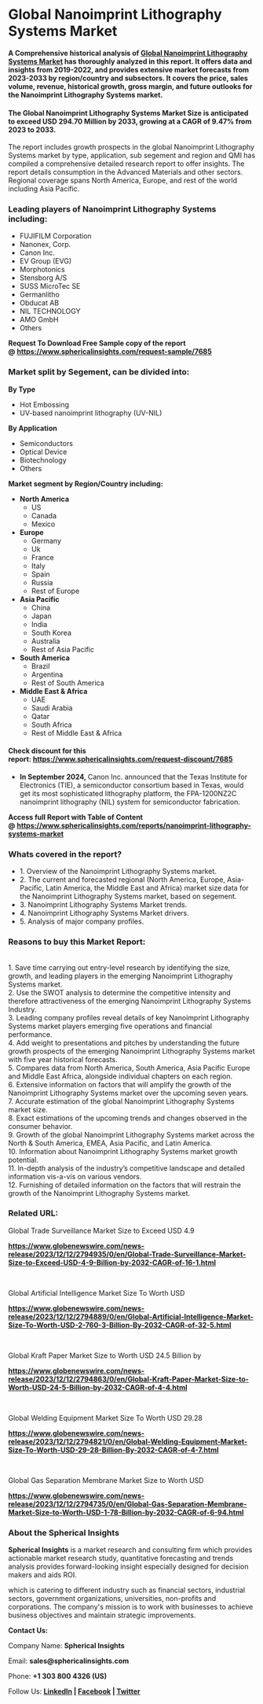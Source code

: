 <h1 class="news-post-title">Global Nanoimprint Lithography Systems Market</h1>
<p><strong>A Comprehensive historical analysis of&nbsp;<a href="https://www.sphericalinsights.com/reports/nanoimprint-lithography-systems-market" target="_blank" rel="noreferrer noopener">Global Nanoimprint Lithography Systems Market</a>&nbsp;has thoroughly analyzed in this report. It offers data and insights from 2019-2022, and provides extensive market forecasts from 2023-2033 by region/country and subsectors. It covers the price, sales volume, revenue, historical growth, gross margin, and future outlooks for the Nanoimprint Lithography Systems market.</strong></p>
<h4><strong>The Global Nanoimprint Lithography Systems Market Size is anticipated to exceed USD 294.70 Million by 2033, growing at a CAGR of 9.47% from 2023 to 2033.</strong></h4>
<p>The report includes growth prospects in the global Nanoimprint Lithography Systems market by type, application, sub segement and region and QMI has compiled a comprehensive detailed research report to offer insights. The report details consumption in the Advanced Materials and other sectors. Regional coverage spans North America, Europe, and rest of the world including Asia Pacific.</p>
<h3><strong>Leading players of Nanoimprint Lithography Systems including:</strong></h3>
<ul>
<li>FUJIFILM Corporation</li>
<li>Nanonex, Corp.</li>
<li>Canon Inc.</li>
<li>EV Group (EVG)</li>
<li>Morphotonics</li>
<li>Stensborg A/S</li>
<li>SUSS MicroTec SE</li>
<li>Germanlitho</li>
<li>Obducat AB</li>
<li>NIL TECHNOLOGY</li>
<li>AMO GmbH</li>
<li>Others &nbsp;</li>
</ul>
<p><strong>Request To Download Free Sample copy of the report @&nbsp;<a href="https://www.sphericalinsights.com/request-sample/7685">https://www.sphericalinsights.com/request-sample/7685</a></strong></p>
<h3><strong>Market split by Segement, can be divided into:</strong></h3>
<p><strong>By Type</strong></p>
<ul>
<li>Hot Embossing</li>
<li>UV-based nanoimprint lithography (UV-NIL)</li>
</ul>
<p><strong>By</strong><strong>&nbsp;Application</strong></p>
<ul>
<li>Semiconductors</li>
<li>Optical Device</li>
<li>Biotechnology</li>
<li>Others</li>
</ul>
<p><strong>Market segment by Region/Country including:</strong></p>
<ul>
<li><strong>North America</strong>
<ul>
<li>US</li>
<li>Canada</li>
<li>Mexico</li>
</ul>
</li>
<li><strong>Europe</strong>
<ul>
<li>Germany</li>
<li>Uk</li>
<li>France</li>
<li>Italy</li>
<li>Spain</li>
<li>Russia</li>
<li>Rest of Europe</li>
</ul>
</li>
<li><strong>Asia Pacific</strong>
<ul>
<li>China</li>
<li>Japan</li>
<li>India</li>
<li>South Korea</li>
<li>Australia</li>
<li>Rest of Asia Pacific</li>
</ul>
</li>
<li><strong>South America</strong>
<ul>
<li>Brazil</li>
<li>Argentina</li>
<li>Rest of South America</li>
</ul>
</li>
<li><strong>Middle East &amp; Africa</strong>
<ul>
<li>UAE</li>
<li>Saudi Arabia</li>
<li>Qatar</li>
<li>South Africa</li>
<li>Rest of Middle East &amp; Africa</li>
</ul>
</li>
</ul>
<h4>Check discount for this report:&nbsp;<a href="https://www.sphericalinsights.com/request-discount/7685">https://www.sphericalinsights.com/request-discount/7685</a></h4>
<ul>
<li><strong>In September 2024,&nbsp;</strong>Canon Inc. announced that the Texas Institute for Electronics (TIE), a semiconductor consortium based in Texas, would get its most sophisticated lithography platform, the FPA-1200NZ2C nanoimprint lithography (NIL) system for semiconductor fabrication.&nbsp;&nbsp;</li>
</ul>
<p><strong>Access full Report with Table of Content @&nbsp;<a href="https://www.sphericalinsights.com/reports/nanoimprint-lithography-systems-market">https://www.sphericalinsights.com/reports/nanoimprint-lithography-systems-market</a>&nbsp;</strong></p>
<h3><strong>Whats covered in the report?</strong></h3>
<ul>
<li>1. Overview of the Nanoimprint Lithography Systems market.</li>
<li>2. The current and forecasted regional (North America, Europe, Asia-Pacific, Latin America, the Middle East and Africa) market size data for the Nanoimprint Lithography Systems market, based on segement.</li>
<li>3. Nanoimprint Lithography Systems Market trends.</li>
<li>4. Nanoimprint Lithography Systems Market drivers.</li>
<li>5. Analysis of major company profiles.</li>
</ul>
<h3><strong>Reasons to buy this Market Report:</strong></h3>
<p><br />1. Save time carrying out entry-level research by identifying the size, growth, and leading players in the emerging Nanoimprint Lithography Systems market.<br />2. Use the SWOT analysis to determine the competitive intensity and therefore attractiveness of the emerging Nanoimprint Lithography Systems Industry.<br />3. Leading company profiles reveal details of key Nanoimprint Lithography Systems market players emerging five operations and financial performance.<br />4. Add weight to presentations and pitches by understanding the future growth prospects of the emerging Nanoimprint Lithography Systems market with five year historical forecasts.<br />5. Compares data from North America, South America, Asia Pacific Europe and Middle East Africa, alongside individual chapters on each region.<br />6. Extensive information on factors that will amplify the growth of the Nanoimprint Lithography Systems market over the upcoming seven years.<br />7. Accurate estimation of the global Nanoimprint Lithography Systems market size.<br />8. Exact estimations of the upcoming trends and changes observed in the consumer behavior.<br />9. Growth of the global Nanoimprint Lithography Systems market across the North &amp; South America, EMEA, Asia Pacific, and Latin America.<br />10. Information about Nanoimprint Lithography Systems market growth potential.<br />11. In-depth analysis of the industry&rsquo;s competitive landscape and detailed information vis-a-vis on various vendors.<br />12. Furnishing of detailed information on the factors that will restrain the growth of the Nanoimprint Lithography Systems market.</p>
<h3><strong>Related URL:</strong></h3>
<p>Global Trade Surveillance Market Size to Exceed USD 4.9</p>
<p><strong><a href="https://www.globenewswire.com/news-release/2023/12/12/2794935/0/en/Global-Trade-Surveillance-Market-Size-to-Exceed-USD-4-9-Billion-by-2032-CAGR-of-16-1.html">https://www.globenewswire.com/news-release/2023/12/12/2794935/0/en/Global-Trade-Surveillance-Market-Size-to-Exceed-USD-4-9-Billion-by-2032-CAGR-of-16-1.html</a>&nbsp;</strong></p>
<p>&nbsp;</p>
<p>Global Artificial Intelligence Market Size To Worth USD</p>
<p><strong><a href="https://www.globenewswire.com/news-release/2023/12/12/2794889/0/en/Global-Artificial-Intelligence-Market-Size-To-Worth-USD-2-760-3-Billion-By-2032-CAGR-of-32-5.html">https://www.globenewswire.com/news-release/2023/12/12/2794889/0/en/Global-Artificial-Intelligence-Market-Size-To-Worth-USD-2-760-3-Billion-By-2032-CAGR-of-32-5.html</a>&nbsp;</strong></p>
<p>&nbsp;</p>
<p>Global Kraft Paper Market Size to Worth USD 24.5 Billion by</p>
<p><strong><a href="https://www.globenewswire.com/news-release/2023/12/12/2794863/0/en/Global-Kraft-Paper-Market-Size-to-Worth-USD-24-5-Billion-by-2032-CAGR-of-4-4.html">https://www.globenewswire.com/news-release/2023/12/12/2794863/0/en/Global-Kraft-Paper-Market-Size-to-Worth-USD-24-5-Billion-by-2032-CAGR-of-4-4.html</a>&nbsp;</strong></p>
<p>&nbsp;</p>
<p>Global Welding Equipment Market Size To Worth USD 29.28</p>
<p><strong><a href="https://www.globenewswire.com/news-release/2023/12/12/2794821/0/en/Global-Welding-Equipment-Market-Size-To-Worth-USD-29-28-Billion-By-2032-CAGR-of-4-7.html">https://www.globenewswire.com/news-release/2023/12/12/2794821/0/en/Global-Welding-Equipment-Market-Size-To-Worth-USD-29-28-Billion-By-2032-CAGR-of-4-7.html</a>&nbsp;</strong></p>
<p>&nbsp;</p>
<p>Global Gas Separation Membrane Market Size to Worth USD</p>
<p><strong><a href="https://www.globenewswire.com/news-release/2023/12/12/2794735/0/en/Global-Gas-Separation-Membrane-Market-Size-to-Worth-USD-1-78-Billion-by-2032-CAGR-of-6-94.html">https://www.globenewswire.com/news-release/2023/12/12/2794735/0/en/Global-Gas-Separation-Membrane-Market-Size-to-Worth-USD-1-78-Billion-by-2032-CAGR-of-6-94.html</a>&nbsp;</strong></p>
<h3><strong>About the Spherical Insights</strong></h3>
<p><strong>Spherical Insights</strong>&nbsp;is a market research and consulting firm which provides actionable market research study, quantitative forecasting and trends analysis provides forward-looking insight especially designed for decision makers and aids ROI.</p>
<p>which is catering to different industry such as financial sectors, industrial sectors, government organizations, universities, non-profits and corporations. The company's mission is to work with businesses to achieve business objectives and maintain strategic improvements.</p>
<p><strong>Contact Us:</strong></p>
<p>Company Name:&nbsp;<strong>Spherical Insights</strong></p>
<p>Email:&nbsp;<strong>sales@sphericalinsights.com</strong></p>
<p>Phone:&nbsp;<strong>+1 303 800 4326 (US)</strong></p>
<p>Follow Us:&nbsp;<strong><a href="https://www.linkedin.com/company/spherical-insight/"><u>LinkedIn</u></a>&nbsp;|&nbsp;<a href="https://www.facebook.com/sphericalinsights22"><u>Facebook</u></a>&nbsp;|&nbsp;<a href="https://twitter.com/SInsights_US"><u>Twitter</u></a></strong></p>
